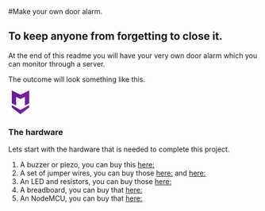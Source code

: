 #Make your own door alarm.
## To keep anyone from forgetting to close it.

At the end of this readme you will have your very own door alarm which you can monitor through a server.

The outcome will look something like this. 

![Outcome](https://github.com/adam-p/markdown-here/raw/master/src/common/images/icon48.png "Door alarm")

### The hardware

Lets start with the hardware that is needed to complete this project. 

1. A buzzer or piezo, you can buy this [here:](http://www.hackerstore.nl/Artikel/230)
2. A set of jumper wires, you can buy those [here:](http://www.hackerstore.nl/Artikel/39) and [here:](http://www.hackerstore.nl/Artikel/222)
3. An LED and resistors, you can buy those [here:](http://www.hackerstore.nl/Artikel/201)
4. A breadboard, you can buy that [here:](http://www.hackerstore.nl/Artikel/29)
5. An NodeMCU, you can buy that [here:](http://www.hackerstore.nl/Artikel/806)